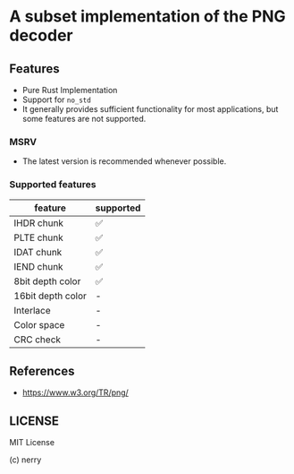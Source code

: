 # A subset implementation of the PNG decoder

## Features

* Pure Rust Implementation
* Support for `no_std`
* It generally provides sufficient functionality for most applications, but some features are not supported.

### MSRV

* The latest version is recommended whenever possible.

### Supported features

|feature|supported|
|-|-|
|IHDR chunk|✅|
|PLTE chunk|✅|
|IDAT chunk|✅|
|IEND chunk|✅|
|8bit depth color|✅|
|16bit depth color|-|
|Interlace|-|
|Color space|-|
|CRC check|-|

## References

* https://www.w3.org/TR/png/

## LICENSE

MIT License

(c) nerry
